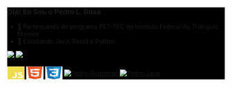 <div style="background-color: black">

### Olá! Eu Sou o Pedro L. Rosa


- 🔭 Participando do programa PET-TEC do Instituto Federal do Triângulo Mineiro 
- 🌱 Estudando Java, React e Python

<div>
  <a href="https://github.com/pedrolrosa">
  <img height="180em" src="https://github-readme-stats.vercel.app/api?username=pedrolrosa&show_icons=true&theme=onedark&include_all_commits=true&count_private=true"/>
  <img height="180em" src="https://github-readme-stats.vercel.app/api/top-langs/?username=pedrolrosa&layout=compact&langs_count=30&theme=onedark"/>
</div>
<div style="display: inline_block"><br>
  <img align="center" alt="Pedro-Js" height="30" width="40" src="https://raw.githubusercontent.com/devicons/devicon/master/icons/javascript/javascript-plain.svg">
  <img align="center" alt="Pedro-HTML" height="30" width="40" src="https://raw.githubusercontent.com/devicons/devicon/master/icons/html5/html5-original.svg">
  <img align="center" alt="Pedro-CSS" height="30" width="40" src="https://raw.githubusercontent.com/devicons/devicon/master/icons/css3/css3-original.svg">
  <img align="center" alt="Pedro-Bootstrap" height="30" src="https://cdn.jsdelivr.net/gh/devicons/devicon/icons/bootstrap/bootstrap-original.svg" />
  <img align="center" alt="Pedro-Java" height="30" width="50" src="https://cdn.jsdelivr.net/gh/devicons/devicon/icons/java/java-original.svg" />
</div>

</div>
  
  ##
 
